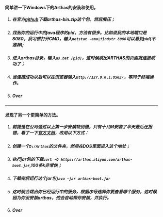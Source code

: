 #### 简单讲一下Windows下的Arthas的安装和使用。
1. ##### 在官方[github](https://github.com/alibaba/arthas/releases)下载arthas-bin.zip这个包，然后解压；
2. ##### 找到你的运行中的java程序的pid，方法有很多。比如说我的本地端口是8080，我习惯打开CMD，输入`netstat -ano|findstr 8080`可以看到pid(不推荐);
3. ##### 进入arthas目录，输入`as.bat [pid]`，这时候跳出ARTHAS的页面就连接成功了；
4. ##### 当连接成功以后可以在浏览器输入`http://127.0.0.1:8563/`，等同于终端操作。
5. ##### Over
<hr>  

#### 发现了另一个更简单的方法。
1. ##### 前提是在公司通过以上第一步安装特别慢，只有十几M安装了半天最后还报错，看了一下[官方文档](https://arthas.aliyun.com/doc/install-detail.html)，改用以下方式：
2. ##### 创建一个`D:/Arthas`的文件夹，然后在DOS里面进入这个地址；
3. ##### 执行jar包的下载`curl -O https://arthas.aliyun.com/arthas-boot.jar`,100多k非常快；
4. ##### 下载完后运行这个jar包`java -jar arthas-boot.jar`
5. ##### 这时候会跳出你已经运行中的服务，根据序号选择你要查看哪个服务，这时候因为你没安装arthas，他会自动帮你安装，并执行。
6. ##### Over
